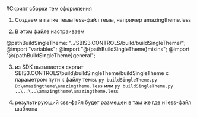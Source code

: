 #Скрипт сборки тем оформления

1. Создаем в папке темы less-файл темы, например amazingtheme.less

2. В этом файле настраиваем

@pathBuildSingleTheme: "../SBIS3.CONTROLS/build/buildSingleTheme/";
@import "variables";
@import "@{pathBuildSingleTheme}mixins";
@import "@{pathBuildSingleTheme}general";

3. из SDK вызывается скрпит SBIS3.CONTROLS\build\buildSingleTheme\buildSingleTheme c параметром пути к файлу темы.
`py buildSingleTheme.py D:\amazingtheme\amazingtheme.less`
или
`py buildSingleTheme.py ..\..\..\amazingtheme\amazingtheme.less`

4. результирующий css-файл будет размещен в там же где и less-файл шаблона